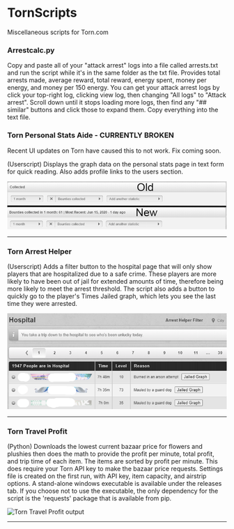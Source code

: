 # TornScripts
Miscellaneous scripts for Torn.com

### Arrestcalc.py
Copy and paste all of your "attack arrest" logs into a file called arrests.txt and run the script while it's in the same folder as the txt file. Provides total arrests made, average reward, total reward, energy spent, money per energy, and money per 150 energy. You can get your attack arrest logs by click your top-right log, clicking view log, then changing "All logs" to "Attack arrest". Scroll down until it stops loading more logs, then find any "## similar" buttons and click those to expand them. Copy everything into the text file.

### Torn Personal Stats Aide - CURRENTLY BROKEN
Recent UI updates on Torn have caused this to not work. Fix coming soon.

(Userscript) Displays the graph data on the personal stats page in text form for quick reading. Also adds profile links to the users section.

![Text is added to the title bar above the graph](https://raw.githubusercontent.com/SixPraxis/TornScripts/master/images/aideComparison.png)
__________
### Torn Arrest Helper
(Userscript) Adds a filter button to the hospital page that will only show players that are hospitalized due to a safe crime. These players are more likely to have been out of jail for extended amounts of time, therefore being more likely to meet the arrest threshold. The script also adds a button to quickly go to the player's Times Jailed graph, which lets you see the last time they were arrested.

![Filter button up top, jailed graph button next to the reason](https://raw.githubusercontent.com/SixPraxis/TornScripts/master/images/filterExample.png)
__________
### Torn Travel Profit
(Python) Downloads the lowest current bazaar price for flowers and plushies then does the math to provide the profit per minute, total profit, and trip time of each item. The items are sorted by profit per minute. This does require your Torn API key to make the bazaar price requests. Settings file is created on the first run, with API key, item capacity, and airstrip options. A stand-alone windows executable is available under the releases tab. If you choose not to use the executable, the only dependency for the script is the 'requests' package that is available from pip.

![Torn Travel Profit output](https://raw.github.com/SixPraxis/TornScripts/master/images/travelProfit.png)
__________
